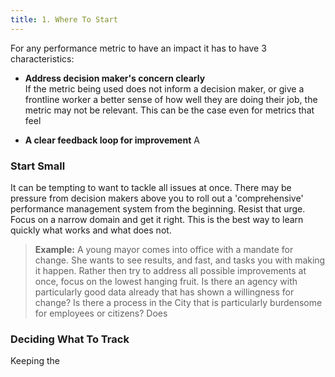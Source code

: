 ```yaml
---
title: 1. Where To Start
---
```

For any performance metric to have an impact it has to have 3 characteristics:

- **Address decision maker's concern clearly**  
If the metric being used does not inform a decision maker, or give a frontline
worker a better sense of how well they are doing their job, the metric may not
be relevant. This can be the case even for metrics that feel

- **A clear feedback loop for improvement**
A

### Start Small
It can be tempting to want to tackle all issues at once. There may be pressure from
decision makers above you to roll out a 'comprehensive' performance management system
from the beginning. Resist that urge. Focus on a narrow domain and get it right. This
is the best way to learn quickly what works and what does not.

> **Example:** A young mayor comes into office with a mandate for change. She wants to
see results, and fast, and tasks you with making it happen. Rather then try to address
all possible improvements at once, focus on the lowest hanging fruit. Is there an agency
with particularly good data already that has shown a willingness for change?
Is there a process in the City that is particularly burdensome for employees or citizens?
Does

### Deciding What To Track
Keeping the 
